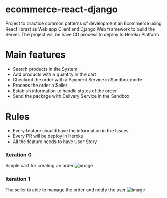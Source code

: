 # ecommerce-react-django
Project to practice  common patterns of development an Ecommerce using React librart as Web app Client and Django Web framework to build the Server. The project will be have CD process to deploy to Heroku Platform 

# Main features
 - Search products in the System
 - Add products with a quantity in the cart
 - Checkout the order with a Payment Service in Sandbox mode
 - Process the order a Seller
 - Estabish information to handle states of the order
 - Send the package with Delivery Service in the Sandbox

# Rules
  - Every feature should have the information in the Issues 
  - Every PR will be deploy in Heroku 
  - All the feature needs to have User Story 

### Iteration 0 
Simple cart for creating an order 
![image](https://github.com/sanchezmarco/ecommerce-react-django/assets/66743944/9300f6a0-460c-4ac5-b158-0dd077f7db1c)

### Iteration 1 
The seller is able to manage the order and notify the user
![image](https://github.com/sanchezmarco/ecommerce-react-django/assets/66743944/8723d719-5ead-4024-ab46-94555ddb6edb)



  
